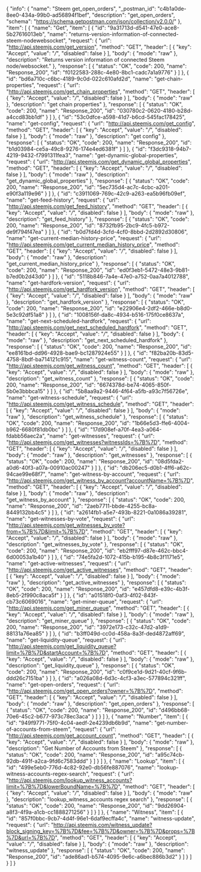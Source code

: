 {
  "info": {
    "name": "Steem get_open_orders",
    "_postman_id": "c4b1a0de-8ee0-434a-99b0-ad56894f1bef",
    "description": "get_open_orders",
    "schema": "https://schema.getpostman.com/json/collection/v2.0.0/"
  },
  "item": [
    {
      "name": "Get",
      "item": [
        {
          "id": "9a31713d-d541-47e0-ace8-5b27616013eb",
          "name": "returns-version-information-of-connected-steem-nodewebsocket",
          "request": {
            "url": "http://api.steemjs.com/get_version",
            "method": "GET",
            "header": [
              {
                "key": "Accept",
                "value": "*/*",
                "disabled": false
              }
            ],
            "body": {
              "mode": "raw"
            },
            "description": "Returns version information of connected Steem node/websocket."
          },
          "response": [
            {
              "status": "OK",
              "code": 200,
              "name": "Response_200",
              "id": "f0122583-288c-4e80-8bc1-cadc7a1a9776"
            }
          ]
        },
        {
          "id": "bd6a710c-c6bc-4189-9c0d-022c610afd2d",
          "name": "get-chain-properties",
          "request": {
            "url": "http://api.steemjs.com/get_chain_properties",
            "method": "GET",
            "header": [
              {
                "key": "Accept",
                "value": "*/*",
                "disabled": false
              }
            ],
            "body": {
              "mode": "raw"
            },
            "description": "get chain properties"
          },
          "response": [
            {
              "status": "OK",
              "code": 200,
              "name": "Response_200",
              "id": "030780c2-0620-4180-b28d-a4ccd83bb1df"
            }
          ]
        },
        {
          "id": "53c0dfce-a598-41d7-b6cd-545fac178425",
          "name": "get-config",
          "request": {
            "url": "http://api.steemjs.com/get_config",
            "method": "GET",
            "header": [
              {
                "key": "Accept",
                "value": "*/*",
                "disabled": false
              }
            ],
            "body": {
              "mode": "raw"
            },
            "description": "get config"
          },
          "response": [
            {
              "status": "OK",
              "code": 200,
              "name": "Response_200",
              "id": "b1d03984-ce5a-49c8-9276-174e4ed6381f"
            }
          ]
        },
        {
          "id": "f3dc9318-94b7-4219-9432-f7991311fea3",
          "name": "get-dynamic-global-properties",
          "request": {
            "url": "http://api.steemjs.com/get_dynamic_global_properties",
            "method": "GET",
            "header": [
              {
                "key": "Accept",
                "value": "*/*",
                "disabled": false
              }
            ],
            "body": {
              "mode": "raw"
            },
            "description": "get_dynamic_global_properties"
          },
          "response": [
            {
              "status": "OK",
              "code": 200,
              "name": "Response_200",
              "id": "5ec735d4-ac7c-4cbc-a201-e90f3a119e96"
            }
          ]
        },
        {
          "id": "c3911069-769c-42c9-a263-ea5b96fb09ef",
          "name": "get-feed-history",
          "request": {
            "url": "http://api.steemjs.com/get_feed_history",
            "method": "GET",
            "header": [
              {
                "key": "Accept",
                "value": "*/*",
                "disabled": false
              }
            ],
            "body": {
              "mode": "raw"
            },
            "description": "get_feed_history"
          },
          "response": [
            {
              "status": "OK",
              "code": 200,
              "name": "Response_200",
              "id": "8732fb95-2bc9-4fc5-b972-de9f794f47ea"
            }
          ]
        },
        {
          "id": "b0d7fd4d-3cfd-4cf0-8bbd-2d2892d30806",
          "name": "get-current-median-history-price",
          "request": {
            "url": "http://api.steemjs.com/get_current_median_history_price",
            "method": "GET",
            "header": [
              {
                "key": "Accept",
                "value": "*/*",
                "disabled": false
              }
            ],
            "body": {
              "mode": "raw"
            },
            "description": "get_current_median_history_price"
          },
          "response": [
            {
              "status": "OK",
              "code": 200,
              "name": "Response_200",
              "id": "ed0f3eb1-5472-48e3-9b81-b7ed0b2d43d0"
            }
          ]
        },
        {
          "id": "5118b846-7a4e-47e0-a752-0aa7a4012788",
          "name": "get-hardfork-version",
          "request": {
            "url": "http://api.steemjs.com/get_hardfork_version",
            "method": "GET",
            "header": [
              {
                "key": "Accept",
                "value": "*/*",
                "disabled": false
              }
            ],
            "body": {
              "mode": "raw"
            },
            "description": "get_hardfork_version"
          },
          "response": [
            {
              "status": "OK",
              "code": 200,
              "name": "Response_200",
              "id": "e22906e4-2df2-466e-b8d0-5e3c92df51a8"
            }
          ]
        },
        {
          "id": "1008156f-da8c-4934-b516-175f0ce8637a",
          "name": "get-next-scheduled-hardfork",
          "request": {
            "url": "http://api.steemjs.com/get_next_scheduled_hardfork",
            "method": "GET",
            "header": [
              {
                "key": "Accept",
                "value": "*/*",
                "disabled": false
              }
            ],
            "body": {
              "mode": "raw"
            },
            "description": "get_next_scheduled_hardfork"
          },
          "response": [
            {
              "status": "OK",
              "code": 200,
              "name": "Response_200",
              "id": "ee8161bd-dd96-4928-bae9-bc1287924e55"
            }
          ]
        },
        {
          "id": "f82ba20b-83d5-4758-8bdf-ba714121c915",
          "name": "get-witness-count",
          "request": {
            "url": "http://api.steemjs.com/get_witness_count",
            "method": "GET",
            "header": [
              {
                "key": "Accept",
                "value": "*/*",
                "disabled": false
              }
            ],
            "body": {
              "mode": "raw"
            },
            "description": "get_witness_count"
          },
          "response": [
            {
              "status": "OK",
              "code": 200,
              "name": "Response_200",
              "id": "6674378d-be74-4065-850f-5b0e3bbbca15"
            }
          ]
        },
        {
          "id": "5b8aa9a2-9446-4f64-a5fb-a93c7f56726e",
          "name": "get-witness-schedule",
          "request": {
            "url": "http://api.steemjs.com/get_witness_schedule",
            "method": "GET",
            "header": [
              {
                "key": "Accept",
                "value": "*/*",
                "disabled": false
              }
            ],
            "body": {
              "mode": "raw"
            },
            "description": "get_witness_schedule"
          },
          "response": [
            {
              "status": "OK",
              "code": 200,
              "name": "Response_200",
              "id": "1b66e5d3-ffe6-4004-b962-6680f81db0bc"
            }
          ]
        },
        {
          "id": "17d908ef-a70f-4ea3-a064-fdabb56aec2a",
          "name": "get-witnesses",
          "request": {
            "url": "http://api.steemjs.com/get_witnesses?witnessIds=%7B%7D",
            "method": "GET",
            "header": [
              {
                "key": "Accept",
                "value": "*/*",
                "disabled": false
              }
            ],
            "body": {
              "mode": "raw"
            },
            "description": "get_witnesses"
          },
          "response": [
            {
              "status": "OK",
              "code": 200,
              "name": "Response_200",
              "id": "08d5fda2-a0d6-40f3-a07a-00910ac00247"
            }
          ]
        },
        {
          "id": "db206ec5-d0b1-4ff6-a62c-94cae99e68f7",
          "name": "get-witness-by-account",
          "request": {
            "url": "http://api.steemjs.com/get_witness_by_account?accountName=%7B%7D",
            "method": "GET",
            "header": [
              {
                "key": "Accept",
                "value": "*/*",
                "disabled": false
              }
            ],
            "body": {
              "mode": "raw"
            },
            "description": "get_witness_by_account"
          },
          "response": [
            {
              "status": "OK",
              "code": 200,
              "name": "Response_200",
              "id": "2aeb7711-bbde-4255-bc8a-8449132bb4c5"
            }
          ]
        },
        {
          "id": "a2614fb1-a5e7-493b-8221-0a1086a39281",
          "name": "get-witnesses-by-vote",
          "request": {
            "url": "http://api.steemjs.com/get_witnesses_by_vote?from=%7B%7D&limit=%7B%7D",
            "method": "GET",
            "header": [
              {
                "key": "Accept",
                "value": "*/*",
                "disabled": false
              }
            ],
            "body": {
              "mode": "raw"
            },
            "description": "get_witnesses_by_vote"
          },
          "response": [
            {
              "status": "OK",
              "code": 200,
              "name": "Response_200",
              "id": "eb2fff97-d87e-462c-bbc4-6d00053a1b40"
            }
          ]
        },
        {
          "id": "74e5fa2d-1072-415b-b195-4b8c3f1171e5",
          "name": "get-active-witnesses",
          "request": {
            "url": "http://api.steemjs.com/get_active_witnesses",
            "method": "GET",
            "header": [
              {
                "key": "Accept",
                "value": "*/*",
                "disabled": false
              }
            ],
            "body": {
              "mode": "raw"
            },
            "description": "get_active_witnesses"
          },
          "response": [
            {
              "status": "OK",
              "code": 200,
              "name": "Response_200",
              "id": "e457dfd8-e39c-4b3f-8eb5-2f990c8aca5f"
            }
          ]
        },
        {
          "id": "a01518f0-0af3-4f02-843f-cb73c6069016",
          "name": "get-miner-queue",
          "request": {
            "url": "http://api.steemjs.com/get_miner_queue",
            "method": "GET",
            "header": [
              {
                "key": "Accept",
                "value": "*/*",
                "disabled": false
              }
            ],
            "body": {
              "mode": "raw"
            },
            "description": "get_miner_queue"
          },
          "response": [
            {
              "status": "OK",
              "code": 200,
              "name": "Response_200",
              "id": "3972e173-c32c-47d2-a1d9-88131a76ea85"
            }
          ]
        },
        {
          "id": "b3ff049d-cc0d-458a-8a3f-ded4872aff69",
          "name": "get-liquidity-queue",
          "request": {
            "url": "http://api.steemjs.com/get_liquidity_queue?limit=%7B%7D&startAccount=%7B%7D",
            "method": "GET",
            "header": [
              {
                "key": "Accept",
                "value": "*/*",
                "disabled": false
              }
            ],
            "body": {
              "mode": "raw"
            },
            "description": "get_liquidity_queue"
          },
          "response": [
            {
              "status": "OK",
              "code": 200,
              "name": "Response_200",
              "id": "c0f9ce1d-9d21-40cf-9f6b-ddd26c7151ba"
            }
          ]
        },
        {
          "id": "a026a08d-6d3c-4cf3-a3ec-577894c321ff",
          "name": "get-open-orders",
          "request": {
            "url": "http://api.steemjs.com/get_open_orders?owner=%7B%7D",
            "method": "GET",
            "header": [
              {
                "key": "Accept",
                "value": "*/*",
                "disabled": false
              }
            ],
            "body": {
              "mode": "raw"
            },
            "description": "get_open_orders"
          },
          "response": [
            {
              "status": "OK",
              "code": 200,
              "name": "Response_200",
              "id": "d496bb68-70e6-45c2-b677-973c78ec3aca"
            }
          ]
        }
      ]
    },
    {
      "name": "Number",
      "item": [
        {
          "id": "949f9771-75f0-4c04-aedf-2e4239db6b9d",
          "name": "get-number-of-accounts-from-steem",
          "request": {
            "url": "http://api.steemjs.com/get_account_count",
            "method": "GET",
            "header": [
              {
                "key": "Accept",
                "value": "*/*",
                "disabled": false
              }
            ],
            "body": {
              "mode": "raw"
            },
            "description": "Get Number of Accounts from Steem"
          },
          "response": [
            {
              "status": "OK",
              "code": 200,
              "name": "Response_200",
              "id": "a95c74cb-92db-491f-a2ca-9fd6c7583ddd"
            }
          ]
        }
      ]
    },
    {
      "name": "Lookup",
      "item": [
        {
          "id": "499e5eb0-776d-4c82-92e0-db56fe887076",
          "name": "lookup-witness-accounts-regex-search",
          "request": {
            "url": "http://api.steemjs.com/lookup_witness_accounts?limit=%7B%7D&lowerBoundName=%7B%7D",
            "method": "GET",
            "header": [
              {
                "key": "Accept",
                "value": "*/*",
                "disabled": false
              }
            ],
            "body": {
              "mode": "raw"
            },
            "description": "lookup_witness_accounts regex search"
          },
          "response": [
            {
              "status": "OK",
              "code": 200,
              "name": "Response_200",
              "id": "9dd26904-a8f3-4f9a-a1cb-cc1888271256"
            }
          ]
        }
      ]
    },
    {
      "name": "Witness",
      "item": [
        {
          "id": "857f0bbc-9cb7-4d4f-96e1-6daf9ecffa4c",
          "name": "witness-update",
          "request": {
            "url": "http://api.steemjs.com/witness_update?block_signing_key=%7B%7D&fee=%7B%7D&owner=%7B%7D&props=%7B%7D&url=%7B%7D",
            "method": "GET",
            "header": [
              {
                "key": "Accept",
                "value": "*/*",
                "disabled": false
              }
            ],
            "body": {
              "mode": "raw"
            },
            "description": "witness_update"
          },
          "response": [
            {
              "status": "OK",
              "code": 200,
              "name": "Response_200",
              "id": "ade86ad1-b574-4095-9e6c-a6bec886b3d2"
            }
          ]
        }
      ]
    }
  ]
}